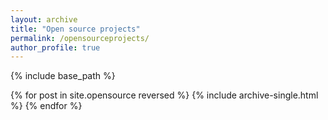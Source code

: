 ```yaml
---
layout: archive
title: "Open source projects"
permalink: /opensourceprojects/
author_profile: true
---
```


{% include base_path %}

{% for post in site.opensource reversed %}
  {% include archive-single.html %}
{% endfor %}
